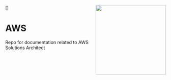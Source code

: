 [<img align="right"  width="220" src="https://cdn.jsdelivr.net/npm/simple-icons@3.4.0/icons/amazonaws.svg" />]

# AWS
Repo for documentation related to AWS Solutions Architect
